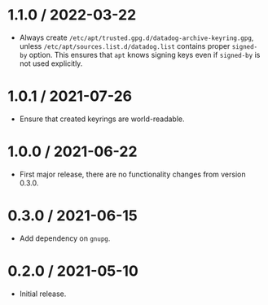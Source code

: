 # 1.1.0 / 2022-03-22

* Always create `/etc/apt/trusted.gpg.d/datadog-archive-keyring.gpg`, unless
  `/etc/apt/sources.list.d/datadog.list` contains proper `signed-by` option.
  This ensures that `apt` knows signing keys even if `signed-by` is not used
  explicitly.

# 1.0.1 / 2021-07-26

* Ensure that created keyrings are world-readable.

# 1.0.0 / 2021-06-22

* First major release, there are no functionality changes from version 0.3.0.

# 0.3.0 / 2021-06-15

* Add dependency on `gnupg`.

# 0.2.0 / 2021-05-10

* Initial release.
